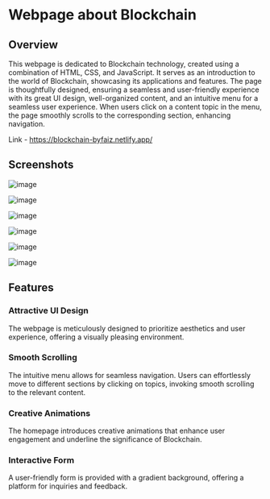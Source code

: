 # Webpage about Blockchain

## Overview

This webpage is dedicated to Blockchain technology, created using a combination of HTML, CSS, and JavaScript. It serves as an introduction to the world of Blockchain, showcasing its applications and features. The page is thoughtfully designed, ensuring a seamless and user-friendly experience with its great UI design, well-organized content, and an intuitive menu for a seamless user experience. When users click on a content topic in the menu, the page smoothly scrolls to the corresponding section, enhancing navigation.

Link - https://blockchain-byfaiz.netlify.app/

## Screenshots

![image](https://github.com/mdfaiz1201/Webpage/assets/69683571/aa30303a-89a7-42a3-b822-b034e5355375)

![image](https://github.com/mdfaiz1201/Webpage/assets/69683571/01642eee-d82a-4f7e-accb-82fdc7ed0d11)

![image](https://github.com/mdfaiz1201/Webpage/assets/69683571/865b876e-65f9-4311-9371-35b4f9a9572c)

![image](https://github.com/mdfaiz1201/Webpage/assets/69683571/a1b28992-3608-47e0-9877-13cfb863d94d)

![image](https://github.com/mdfaiz1201/Webpage/assets/69683571/c7a3f645-d4e7-4d9d-8b59-f2b5fa7c31b0)

![image](https://github.com/mdfaiz1201/Webpage/assets/69683571/c980951f-018d-4428-ba2d-980dc85a713a)

## Features

### Attractive UI Design

The webpage is meticulously designed to prioritize aesthetics and user experience, offering a visually pleasing environment.

### Smooth Scrolling

The intuitive menu allows for seamless navigation. Users can effortlessly move to different sections by clicking on topics, invoking smooth scrolling to the relevant content.

### Creative Animations

The homepage introduces creative animations that enhance user engagement and underline the significance of Blockchain.

### Interactive Form

A user-friendly form is provided with a gradient background, offering a platform for inquiries and feedback.
